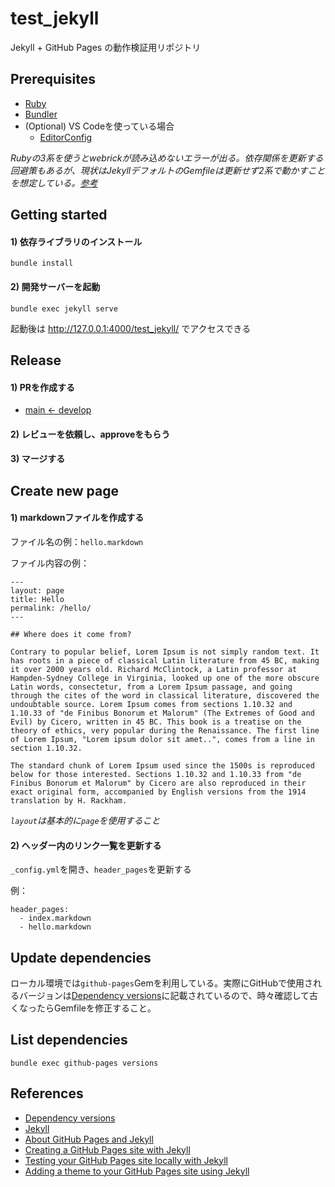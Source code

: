 test_jekyll
===

Jekyll + GitHub Pages の動作検証用リポジトリ

## Prerequisites

- [Ruby](https://www.ruby-lang.org/en/)
- [Bundler](https://bundler.io/)
- (Optional) VS Codeを使っている場合
  - [EditorConfig](https://marketplace.visualstudio.com/items?itemName=EditorConfig.EditorConfig)

*Rubyの3系を使うとwebrickが読み込めないエラーが出る。依存関係を更新する回避策もあるが、現状はJekyllデフォルトのGemfileは更新せず2系で動かすことを想定している。[参考](https://github.com/jekyll/jekyll/issues/8523)*

## Getting started

#### 1) 依存ライブラリのインストール

```
bundle install
```

#### 2) 開発サーバーを起動

```
bundle exec jekyll serve
```

起動後は http://127.0.0.1:4000/test_jekyll/ でアクセスできる


## Release

#### 1) PRを作成する 

- [main <- develop](https://github.com/is2ei/test_jekyll/compare/main...develop)

#### 2) レビューを依頼し、approveをもらう

#### 3) マージする

## Create new page

#### 1) markdownファイルを作成する

ファイル名の例：`hello.markdown`

ファイル内容の例：

```
---
layout: page
title: Hello
permalink: /hello/
---

## Where does it come from?

Contrary to popular belief, Lorem Ipsum is not simply random text. It has roots in a piece of classical Latin literature from 45 BC, making it over 2000 years old. Richard McClintock, a Latin professor at Hampden-Sydney College in Virginia, looked up one of the more obscure Latin words, consectetur, from a Lorem Ipsum passage, and going through the cites of the word in classical literature, discovered the undoubtable source. Lorem Ipsum comes from sections 1.10.32 and 1.10.33 of "de Finibus Bonorum et Malorum" (The Extremes of Good and Evil) by Cicero, written in 45 BC. This book is a treatise on the theory of ethics, very popular during the Renaissance. The first line of Lorem Ipsum, "Lorem ipsum dolor sit amet..", comes from a line in section 1.10.32.

The standard chunk of Lorem Ipsum used since the 1500s is reproduced below for those interested. Sections 1.10.32 and 1.10.33 from "de Finibus Bonorum et Malorum" by Cicero are also reproduced in their exact original form, accompanied by English versions from the 1914 translation by H. Rackham.
```

*`layout`は基本的に`page`を使用すること*

#### 2) ヘッダー内のリンク一覧を更新する

`_config.yml`を開き、`header_pages`を更新する

例：

```
header_pages:
  - index.markdown
  - hello.markdown
```

## Update dependencies

ローカル環境では`github-pages`Gemを利用している。実際にGitHubで使用されるバージョンは[Dependency versions](https://pages.github.com/versions/)に記載されているので、時々確認して古くなったらGemfileを修正すること。


## List dependencies

```
bundle exec github-pages versions
```

## References

- [Dependency versions](https://pages.github.com/versions/)
- [Jekyll](https://jekyllrb.com/)
- [About GitHub Pages and Jekyll](https://docs.github.com/en/pages/setting-up-a-github-pages-site-with-jekyll/about-github-pages-and-jekyll)
- [Creating a GitHub Pages site with Jekyll](https://docs.github.com/en/pages/setting-up-a-github-pages-site-with-jekyll/creating-a-github-pages-site-with-jekyll)
- [Testing your GitHub Pages site locally with Jekyll](https://docs.github.com/en/pages/setting-up-a-github-pages-site-with-jekyll/testing-your-github-pages-site-locally-with-jekyll)
- [Adding a theme to your GitHub Pages site using Jekyll](https://docs.github.com/en/pages/setting-up-a-github-pages-site-with-jekyll/adding-a-theme-to-your-github-pages-site-using-jekyll)

